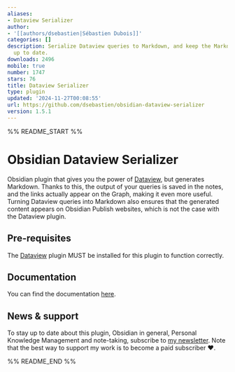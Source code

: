 ```yaml
---
aliases:
- Dataview Serializer
author:
- '[[authors/dsebastien|Sébastien Dubois]]'
categories: []
description: Serialize Dataview queries to Markdown, and keep the Markdown representation
  up to date.
downloads: 2496
mobile: true
number: 1747
stars: 76
title: Dataview Serializer
type: plugin
updated: '2024-11-27T00:08:55'
url: https://github.com/dsebastien/obsidian-dataview-serializer
version: 1.5.1
---
```


%% README_START %%

# Obsidian Dataview Serializer

Obsidian plugin that gives you the power of [Dataview](https://github.com/blacksmithgu/obsidian-dataview), but generates Markdown. Thanks to this, the output of your queries is saved in the notes, and the links actually appear on the Graph, making it even more useful.
Turning Dataview queries into Markdown also ensures that the generated content appears on Obsidian Publish websites, which is not the case with the Dataview plugin.

## Pre-requisites

The [Dataview](https://github.com/blacksmithgu/obsidian-dataview) plugin MUST be installed for this plugin to function correctly.

## Documentation

You can find the documentation [here](https://developassion.gitbook.io/obsidian-dataview-serializer).

## News & support

To stay up to date about this plugin, Obsidian in general, Personal Knowledge Management and note-taking, subscribe to [my newsletter](https://dsebastien.net). Note that the best way to support my work is to become a paid subscriber ❤️.


%% README_END %%